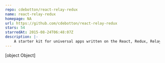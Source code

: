 ```yaml
---
repo: cdebotton/react-relay-redux
name: react-relay-redux
homepage: NA
url: https://github.com/cdebotton/react-relay-redux
stars: 54
starredAt: 2015-08-24T06:48:07Z
description: |-
    A starter kit for universal apps written on the React, Redux, Relay stack.
---
```


[object Object]
